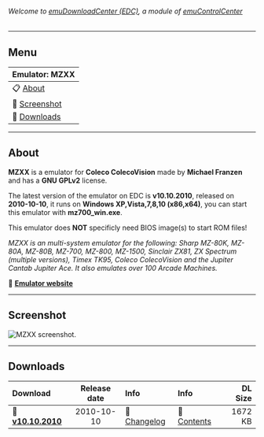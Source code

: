 ###### Welcome to [emuDownloadCenter (EDC)](https://github.com/PhoenixInteractiveNL/emuDownloadCenter/wiki/), a module of [emuControlCenter](https://github.com/PhoenixInteractiveNL/emuControlCenter/wiki/)
***
## Menu
| **Emulator: MZXX** |
|:---------|
| :clipboard: [About](#about) |
| :sunrise: [Screenshot](#screenshot) |
| :floppy_disk: [Downloads](#downloads) |
***
## About
**MZXX** is a emulator for **Coleco ColecoVision** made by **Michael Franzen** and has a **GNU GPLv2** license.

The latest version of the emulator on EDC is **v10.10.2010**, released on **2010-10-10**, it runs on **Windows XP,Vista,7,8,10 (x86,x64)**, you can start this emulator with **mz700_win.exe**.

This emulator does **NOT** specificly need BIOS image(s) to start ROM files!

_MZXX is an multi-system emulator for the following: Sharp MZ-80K, MZ-80A, MZ-80B, MZ-700, MZ-800, MZ-1500, Sinclair ZX81, ZX Spectrum (multiple versions), Timex TK95, Coleco ColecoVision and the Jupiter Cantab Jupiter Ace. It also emulates over 100 Arcade Machines._

:link: [**Emulator website**](http://www.sharpmz.org/mfranzenemu.htm)
***
## Screenshot
![](https://raw.githubusercontent.com/PhoenixInteractiveNL/emuDownloadCenter/master/hooks/mzxx/screen.jpg "MZXX screenshot.")
***
## Downloads
| Download | Release date  | Info       | Info       | DL Size    |
|:---------|:-------------:|:-----------|:-----------|-----------:|
| :floppy_disk: [**v10.10.2010**](https://github.com/PhoenixInteractiveNL/edc-repo0002/raw/master/mzxx/10.10.2010.7z) | 2010-10-10 | :page_facing_up: [Changelog](https://github.com/PhoenixInteractiveNL/edc-repo0002/blob/master/mzxx/10.10.2010_changelog.txt) | :mag_right: [Contents](https://github.com/PhoenixInteractiveNL/edc-repo0002/blob/master/mzxx/10.10.2010_contents.txt) | 1672 KB |
